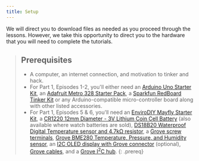 ```yaml
---
title: Setup
---
```

We will direct you to download files as needed as you proceed through the lessons. However, we take this opportunity to direct you to the hardware that you will need to complete the tutorials. 

> ## Prerequisites
>
> - A computer, an internet connection, and motivation to tinker and hack.
> - For Part 1, Episodes 1-2, you'll either need an [Arduino Uno Starter Kit](https://www.amazon.com/gp/product/B00BT0NDB8), an [Adafruit Metro 328 Starter Pack](https://www.adafruit.com/product/3345), a [Sparkfun RedBoard Tinker Kit](https://www.sparkfun.com/products/14556) or any Arduino-compatible micro-controller board along with other listed accessories.
> - For Part 1, Episodes 5 & 6, you'll need an [EnviroDIY Mayfly Starter Kit](https://www.amazon.com/EnviroDIY-Mayfly-Arduino-Compatible-Starter/dp/B01FCVALDW), a [CR1220 12mm Diameter - 3V Lithium Coin Cell Battery](https://www.adafruit.com/product/380) (also available where watch batteries are sold), [DS18B20 Waterproof Digital Temperature sensor and 4.7kΩ resistor](https://www.adafruit.com/product/381), a [Grove screw terminals](https://www.seeedstudio.io/Grove-Screw-Terminal-p-996.html), [Grove BME280 Temperature, Pressure, and Humidity sensor](https://www.seeedstudio.com/Grove-Temp-Humi-Barometer-Sensor-BME28-p-2653.html), an [I2C OLED display with Grove connector](https://www.amazon.com/gp/product/B01D5GLDJ2/) (optional), [Grove cables](https://www.seeedstudio.io/Grove---Universal-4-Pin-20cm-Unbuckled-Cable-%285-PCs-Pack%29-p-749.html), and a [Grove I<sup>2</sup>C hub](https://www.seeedstudio.io/Grove-I2C-Hub-p-851.html).
{: .prereq}

